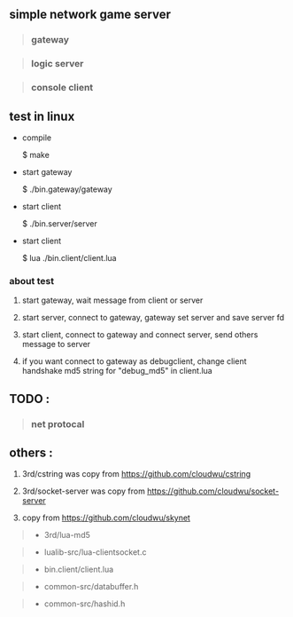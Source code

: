 
## simple network game server

> ### gateway

> ### logic server

> ### console client

## test in linux

* compile


    $ make


* start gateway


    $ ./bin.gateway/gateway


* start client


    $ ./bin.server/server
    

* start client


    $ lua ./bin.client/client.lua


### about test

1. start gateway, wait message from client or server

2. start server, connect to gateway, gateway set server and save server fd

3. start client, connect to gateway and connect server, send others message to server

4. if you want connect to gateway as debugclient, change client handshake md5 string for "debug_md5" in client.lua

## TODO :

> ### net protocal


## others :

1. 3rd/cstring was copy from https://github.com/cloudwu/cstring

2. 3rd/socket-server was copy from https://github.com/cloudwu/socket-server

3. copy from https://github.com/cloudwu/skynet

> * 3rd/lua-md5 

> * lualib-src/lua-clientsocket.c

> * bin.client/client.lua

> * common-src/databuffer.h 

> * common-src/hashid.h

